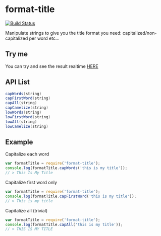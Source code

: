 # format-title

[![Build Status](https://travis-ci.org/dvoaviarison/format-title.svg?branch=master)](https://travis-ci.org/dvoaviarison/format-title)

Manipulate strings to give you the title format you need: capitalized/non-capitalized per word etc...

## Try me
You can try and see the result realtime [HERE](https://runkit.com/npm/format-title)

## API List
```java
capWords(string)
capFirstWord(string)
capAll(string)
capCamelize(string)
lowWords(string)
lowFirstWord(string)
lowAll(string)
lowCamelize(string)
```

## Example

Capitalize each word

```js
var formatTitle = require('format-title');
console.log(formatTitle.capWords('this is my title'));
// > This Is My Title
```

Capitalize first word only

```js
var formatTitle = require('format-title');
console.log(formatTitle.capFirstWord('this is my title'));
// > This is my title
```

Capitalize all (trivial)

```js
var formatTitle = require('format-title');
console.log(formatTitle.capAll('this is my title'));
// > THIS IS MY TITLE
```

